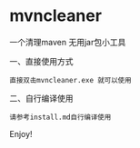 # mvncleaner
一个清理maven 无用jar包小工具

一、直接使用方式

```yacas
直接双击mvncleaner.exe 就可以使用
```

二、自行编译使用

```yacas
请参考install.md自行编译使用
```

Enjoy!